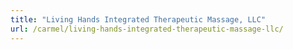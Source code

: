 ```yaml
---
title: "Living Hands Integrated Therapeutic Massage, LLC"
url: /carmel/living-hands-integrated-therapeutic-massage-llc/
---
```

